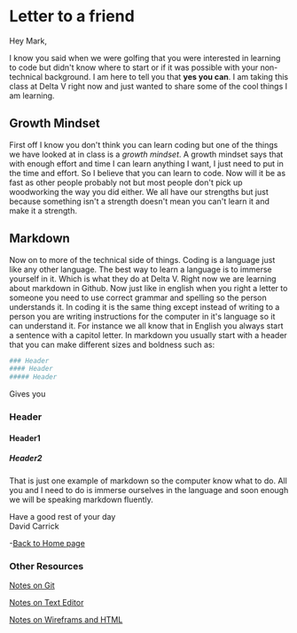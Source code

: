 # Letter to a friend

Hey Mark,

I know you said when we were golfing that you were interested in learning to code but didn't know where to start or if it was possible with your non-technical background. I am here to tell you that **yes you can**. I am taking this class at Delta V right now and just wanted to share some of the cool things I am learning.  

## Growth Mindset

First off I know you don't think you can learn coding but one of the things we have looked at  in class is a *growth mindset*. A growth mindset says that with enough effort and time I can learn anything I want, I just need to put in the time and effort. So I believe that you can learn to code. Now will it be as fast as other people probably not but most people don't pick up woodworking the way you did either. We all have our strengths but just because something isn't a strength doesn't mean you can't learn it and make it a strength.  

## Markdown  

Now on to more of the technical side of things. Coding is a language just like any other language. The best way to learn a language is to immerse yourself in it. Which is what they do at Delta V. Right now we are learning about markdown in Github. Now just like in english when you right a letter to someone you need to use correct grammar and spelling so the person understands it. In coding it is the same thing except instead of writing to a person you are writing instructions for the computer in it's language so it can understand it. For instance we all know that in English you always start a sentence with a capitol letter. In markdown you usually start with a header that you can make different sizes and boldness such as:

```bash
### Header
#### Header
##### Header
```

Gives you  

### Header

#### Header1

##### Header2

That is just one example of markdown so the computer know what to do. All you and I need to do is immerse ourselves in the language and soon enough we will be speaking markdown fluently.  

Have a good rest of your day  
David Carrick

-[Back to Home page](/README.md)

### Other Resources

[Notes on Git](/GitNotes.md)

[Notes on Text Editor](/TextEditorCommand.md)

[Notes on Wireframs and HTML](/WireframeHTML.md)

